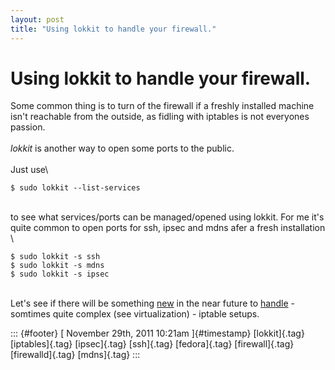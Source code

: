 ```yaml
---
layout: post
title: "Using lokkit to handle your firewall."
---
```



Using lokkit to handle your firewall.
=====================================

Some common thing is to turn of the firewall if a freshly installed
machine isn't reachable from the outside, as fidling with iptables is
not everyones passion.\
\
*lokkit* is another way to open some ports to the public.\
\
Just use\

    $ sudo lokkit --list-services

\
to see what services/ports can be managed/opened using lokkit. For me
it's quite common to open ports for ssh, ipsec and mdns afer a fresh
installation\
\

    $ sudo lokkit -s ssh
    $ sudo lokkit -s mdns
    $ sudo lokkit -s ipsec

\
Let's see if there will be something
[new](http://fedoraproject.org/wiki/FirewallD/) in the near future to
[handle](http://fedoraproject.org/wiki/Features/firewalld) - somtimes
quite complex (see virtualization) - iptable setups.

::: {#footer}
[ November 29th, 2011 10:21am ]{#timestamp} [lokkit]{.tag}
[iptables]{.tag} [ipsec]{.tag} [ssh]{.tag} [fedora]{.tag}
[firewall]{.tag} [firewalld]{.tag} [mdns]{.tag}
:::
